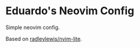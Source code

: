 # Eduardo's Neovim Config
Simple neovim config.

Based on [radleylewis/nvim-lite](https://github.com/radleylewis/nvim-lite).

